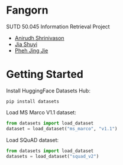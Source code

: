 # Fangorn
SUTD 50.045 Information Retrieval Project

- [Anirudh Shrinivason](https://github.com/Anirudh181001)
- [Jia Shuyi](https://github.com/shuyijia)
- [Pheh Jing Jie](https://github.com/jjbecomespheh)

# Getting Started
Install HuggingFace Datasets Hub:

```
pip install datasets
```

Load MS Marco V1.1 dataset:

```python
from datasets import load_dataset
dataset = load_dataset("ms_marco", "v1.1")
```

Load SQuAD dataset:

```python
from datasets import load_dataset
datasets = load_dataset("squad_v2")
```